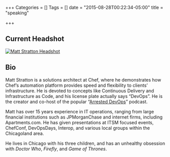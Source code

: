 +++
Categories = []
Tags = []
date = "2015-08-28T00:22:34-05:00"
title = "speaking"

+++

## Current Headshot
[![Matt Stratton Headshot](/img/matt-stratton-small.jpg)](/img/matt-stratton-large.jpg)

## Bio
Matt Stratton is a solutions architect at Chef, where he demonstrates how Chef’s automation platform provides speed and flexibility to clients’ infrastructure. He is devoted to concepts like Continuous Delivery and Infrastructure as Code, and his license plate actually says “DevOps”. He is the creator and co-host of the popular “[Arrested DevOps](http://arresteddevops.com)” podcast.

Matt has over 15 years experience in IT operations, ranging from large financial institutions such as JPMorganChase and internet firms, including Apartments.com. He has given presentations at ITSM focused events, ChefConf, DevOpsDays, Interop, and various local groups within the Chicagoland area.

He lives in Chicago with his three children, and has an unhealthy obsession with *Doctor Who*, *Firefly*, and *Game of Thrones*.
